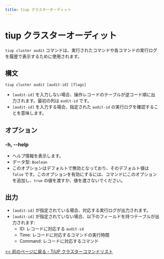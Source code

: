 ```yaml
---
title: tiup クラスターオーディット
---
```


# tiup クラスターオーディット

`tiup cluster audit` コマンドは、実行されたコマンドや各コマンドの実行ログを履歴で表示するために使用されます。

## 構文

```shell
tiup cluster audit [audit-id] [flags]
```

- `[audit-id]` を入力しない場合、操作レコードのテーブルが逆コード順に出力されます。最初の列は `audit-id` です。
- `[audit-id]` を入力する場合、指定された `audit-id` の実行ログを確認することを意味します。

## オプション

### -h, --help

- ヘルプ情報を表示します。
- データ型: `Boolean`
- このオプションはデフォルトで無効となっており、そのデフォルト値は `false` です。このオプションを有効にするには、コマンドにこのオプションを追加し、`true` の値を渡すか、値を渡さないでください。

## 出力

- `[audit-id]` が指定されている場合、対応する実行ログが出力されます。
- `[audit-id]` が指定されていない場合、以下のフィールドを持つテーブルが出力されます:
    - ID: レコードに対応する `audit-id`
    - Time: レコードに対応するコマンドの実行時間
    - Command: レコードに対応するコマンド

[<< 前のページに戻る - TiUP クラスターコマンドリスト](/tiup/tiup-component-cluster.md#command-list)